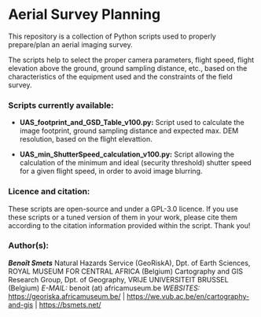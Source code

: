 # Aerial Survey Planning  

This repository is a collection of Python scripts used to properly prepare/plan an aerial imaging survey.  

The scripts help to select the proper camera parameters, flight speed, flight elevation above the ground, ground sampling distance, etc., based on the characteristics of the equipment used and the constraints of the field survey.   

### Scripts currently available:
- **UAS_footprint_and_GSD_Table_v100.py:** Script used to calculate the image footprint, ground sampling distance and expected max. DEM resolution, based on the flight elevattion.  

- **UAS_min_ShutterSpeed_calculation_v100.py:** Script allowing the calculation of the minimum and ideal (security threshold) shutter speed for a given flight speed, in order to avoid image blurring.

### Licence and citation:
These scripts are open-source and under a GPL-3.0 licence.
If you use these scripts or a tuned version of them in your work, please cite them according to the citation information provided within the script. Thank you!
  
### Author(s):  
***Benoît Smets***
  Natural Hazards Service (GeoRiskA), Dpt. of Earth Sciences, ROYAL MUSEUM FOR CENTRAL AFRICA (Belgium)
  Cartography and GIS Research Group, Dpt. of Geography, VRIJE UNIVERSITEIT BRUSSEL (Belgium)
  *E-MAIL:* benoit (at) africamuseum.be
  *WEBSITES:* https://georiska.africamuseum.be/ | https://we.vub.ac.be/en/cartography-and-gis | https://bsmets.net/
  
